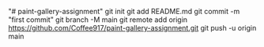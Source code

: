 "# paint-gallery-assignment"  git init git add README.md git commit -m "first commit" git branch -M main git remote add origin https://github.com/Coffee917/paint-gallery-assignment.git git push -u origin main

